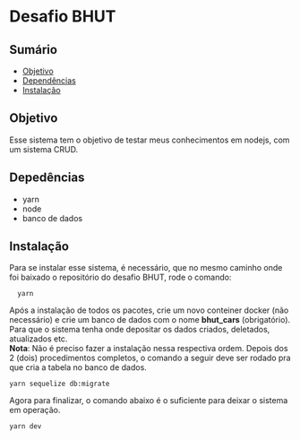 # Desafio BHUT
## Sumário
* [Objetivo](#objetivo)
* [Dependências](#dependencias)
* [Instalação](#instalacao)

## Objetivo
  Esse sistema tem o objetivo de testar meus conhecimentos em nodejs, com um sistema
  CRUD.

## Depedências

 - yarn
 - node
 - banco de dados

## Instalação
  Para se instalar esse sistema, é necessário, que no mesmo caminho onde foi baixado o repositório do desafio BHUT, rode o comando:
  ```
    yarn
  ```
  Após a instalação de todos os pacotes, crie um novo conteiner docker (não necessário) e crie um banco de dados com o nome **bhut_cars** (obrigatório). Para que o sistema tenha onde depositar os dados criados, deletados, atualizados etc.<br />
  **Nota**: Não é preciso fazer a instalação nessa respectiva ordem.
  Depois dos 2 (dois) procedimentos completos, o comando a seguir deve ser rodado pra que cria a tabela no banco de dados.
  ```
  yarn sequelize db:migrate
  ```
  Agora para finalizar, o comando abaixo é o suficiente para deixar o sistema em operação.
  ```
  yarn dev
  ```